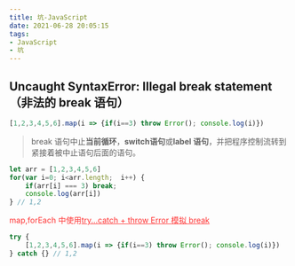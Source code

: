 ```yaml
---
title: 坑-JavaScript
date: 2021-06-28 20:05:15
tags:
- JavaScript
- 坑
---
```


## Uncaught SyntaxError: Illegal break statement（非法的 break 语句）
```javascript
[1,2,3,4,5,6].map(i => {if(i==3) throw Error(); console.log(i)})
```
> break 语句中止**当前循环**，**switch语句**或**label 语句**，并把程序控制流转到紧接着被中止语句后面的语句。
```javascript
let arr = [1,2,3,4,5,6]
for(var i=0; i<arr.length;  i++) {
    if(arr[i] === 3) break;
    console.log(arr[i])
} // 1,2
```
<font color="#f33">map,forEach 中使用<u>try...catch + throw Error 模拟 break</u></font>
```javascript
try {
    [1,2,3,4,5,6].map(i => {if(i==3) throw Error(); console.log(i)})
} catch {} // 1,2
```